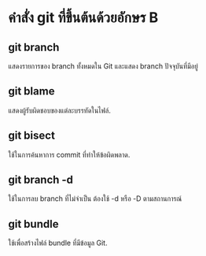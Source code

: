 # คำสั่ง git ที่ขึ้นต้นด้วยอักษร B
## git branch
แสดงรายการของ branch ทั้งหมดใน Git และแสดง branch ปัจจุบันที่มีอยู่
## git blame
แสดงผู้รับผิดชอบของแต่ละบรรทัดในไฟล์.
## git bisect
ใช้ในการค้นหาการ commit ที่ทำให้ข้อผิดพลาด.
## git branch -d 
ใช้ในการลบ branch ที่ไม่จำเป็น ต้องใช้ -d หรือ -D ตามสถานการณ์
## git bundle
ใช้เพื่อสร้างไฟล์ bundle ที่มีข้อมูล Git.
